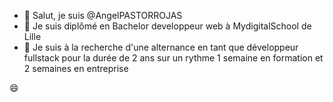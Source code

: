 - 👋 Salut, je suis @AngelPASTORROJAS
- 🌱 Je suis diplômé en Bachelor developpeur web à MydigitalSchool de Lille
- 💞️ Je suis à la recherche d'une alternance en tant que développeur fullstack pour la durée de 2 ans sur un rythme 1 semaine en formation et 2 semaines en entreprise


 :smile:
<!---
AngelPASTORROJAS/AngelPASTORROJAS is a ✨ special ✨ repository because its `README.md` (this file) appears on your GitHub profile.
You can click the Preview link to take a look at your changes.
--->
